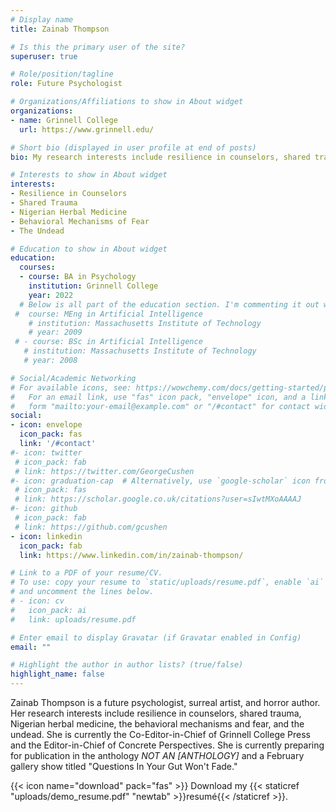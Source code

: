 ```yaml
---
# Display name
title: Zainab Thompson

# Is this the primary user of the site?
superuser: true

# Role/position/tagline
role: Future Psychologist

# Organizations/Affiliations to show in About widget
organizations:
- name: Grinnell College
  url: https://www.grinnell.edu/

# Short bio (displayed in user profile at end of posts)
bio: My research interests include resilience in counselors, shared trauma, Nigerian herbal medicine, the behavioral mechanisms of fear, and the undead.

# Interests to show in About widget
interests:
- Resilience in Counselors
- Shared Trauma
- Nigerian Herbal Medicine
- Behavioral Mechanisms of Fear
- The Undead

# Education to show in About widget
education:
  courses:
  - course: BA in Psychology
    institution: Grinnell College
    year: 2022
  # Below is all part of the education section. I'm commenting it out with "#" because it's still useful but I don't need it right now.
 #  course: MEng in Artificial Intelligence 
    # institution: Massachusetts Institute of Technology
    # year: 2009
 # - course: BSc in Artificial Intelligence
   # institution: Massachusetts Institute of Technology
   # year: 2008

# Social/Academic Networking
# For available icons, see: https://wowchemy.com/docs/getting-started/page-builder/#icons
#   For an email link, use "fas" icon pack, "envelope" icon, and a link in the
#   form "mailto:your-email@example.com" or "/#contact" for contact widget.
social:
- icon: envelope
  icon_pack: fas
  link: '/#contact'
#- icon: twitter
 # icon_pack: fab
 # link: https://twitter.com/GeorgeCushen
#- icon: graduation-cap  # Alternatively, use `google-scholar` icon from `ai` icon pack
 # icon_pack: fas
 # link: https://scholar.google.co.uk/citations?user=sIwtMXoAAAAJ
#- icon: github
 # icon_pack: fab
 # link: https://github.com/gcushen
- icon: linkedin
  icon_pack: fab
  link: https://www.linkedin.com/in/zainab-thompson/

# Link to a PDF of your resume/CV.
# To use: copy your resume to `static/uploads/resume.pdf`, enable `ai` icons in `params.toml`, 
# and uncomment the lines below.
# - icon: cv
#   icon_pack: ai
#   link: uploads/resume.pdf

# Enter email to display Gravatar (if Gravatar enabled in Config)
email: ""

# Highlight the author in author lists? (true/false)
highlight_name: false
---
```


Zainab Thompson is a future psychologist, surreal artist, and horror author. Her research interests include resilience in counselors, shared trauma, Nigerian herbal medicine, the behavioral mechanisms and fear, and the undead. She is currently the Co-Editor-in-Chief of Grinnell College Press and the Editor-in-Chief of Concrete Perspectives. She is currently preparing for publication in the anthology *NOT AN [ANTHOLOGY]* and a February gallery show titled "Questions In Your Gut Won't Fade." 

{{< icon name="download" pack="fas" >}} Download my {{< staticref "uploads/demo_resume.pdf" "newtab" >}}resumé{{< /staticref >}}.


